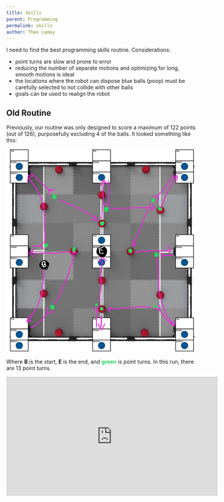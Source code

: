 ```yaml
---
title: Skills
parent: Programming
permalink: skills
author: Theo Lemay
---
```


I need to find the best programming skills routine. Considerations:

- point turns are slow and prone to error
- reducing the number of separate motions and optimizing for long, smooth motions is ideal
- the locations where the robot can dispose blue balls (poop) must be carefully selected to not collide with other balls
- goals can be used to realign the robot

## Old Routine

Previously, our routine was only designed to score a maximum of 122 points (out of 126), purposefully excluding 4 of the balls. It looked something like this:

![](images/skills-planning-old.png)

Where **B** is the start, **E** is the end, and <span style="color: #26d761; font-weight: bold">green</span> is point turns. In this run, there are 13 point turns.

<iframe width="560" height="315" src="https://www.youtube-nocookie.com/embed/ph_FwYNPAbk" title="YouTube video player" frameborder="0" allow="accelerometer; autoplay; clipboard-write; encrypted-media; gyroscope; picture-in-picture" allowfullscreen></iframe>

